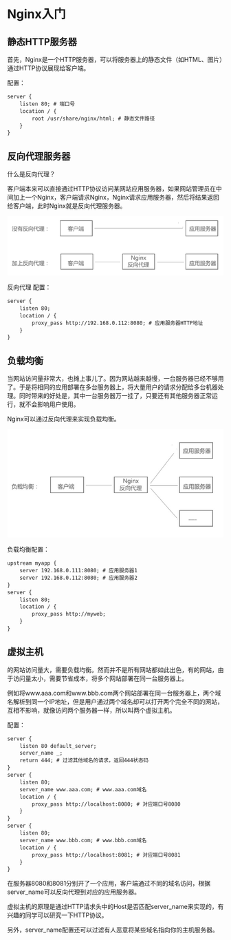 # Nginx入门

## 静态HTTP服务器
首先，Nginx是一个HTTP服务器，可以将服务器上的静态文件（如HTML、图片）通过HTTP协议展现给客户端。

配置：

```html
server {
	listen 80; # 端口号
	location / {
		root /usr/share/nginx/html; # 静态文件路径
	}
}
```

## 反向代理服务器
什么是反向代理？

客户端本来可以直接通过HTTP协议访问某网站应用服务器，如果网站管理员在中间加上一个Nginx，客户端请求Nginx，Nginx请求应用服务器，然后将结果返回给客户端，此时Nginx就是反向代理服务器。

![](img/001.png)

反向代理 配置：

```html
server {
	listen 80;
	location / {
		proxy_pass http://192.168.0.112:8080; # 应用服务器HTTP地址
	}
}
```

## 负载均衡
当网站访问量非常大，也摊上事儿了。因为网站越来越慢，一台服务器已经不够用了。于是将相同的应用部署在多台服务器上，将大量用户的请求分配给多台机器处理。同时带来的好处是，其中一台服务器万一挂了，只要还有其他服务器正常运行，就不会影响用户使用。

Nginx可以通过反向代理来实现负载均衡。

![](img/002.jpg)

负载均衡配置：

```html
upstream myapp {
	server 192.168.0.111:8080; # 应用服务器1
	server 192.168.0.112:8080; # 应用服务器2
}
server {
	listen 80;
	location / {
		proxy_pass http://myweb;
	}
}
```

## 虚拟主机
的网站访问量大，需要负载均衡。然而并不是所有网站都如此出色，有的网站，由于访问量太小，需要节省成本，将多个网站部署在同一台服务器上。

例如将www.aaa.com和www.bbb.com两个网站部署在同一台服务器上，两个域名解析到同一个IP地址，但是用户通过两个域名却可以打开两个完全不同的网站，互相不影响，就像访问两个服务器一样，所以叫两个虚拟主机。

配置：
```html
server {
	listen 80 default_server;
	server_name _;
	return 444; # 过滤其他域名的请求，返回444状态码
}
server {
	listen 80;
	server_name www.aaa.com; # www.aaa.com域名
	location / {
		proxy_pass http://localhost:8080; # 对应端口号8080
	}
}
server {
	listen 80;
	server_name www.bbb.com; # www.bbb.com域名
	location / {
		proxy_pass http://localhost:8081; # 对应端口号8081
	}
}
```
在服务器8080和8081分别开了一个应用，客户端通过不同的域名访问，根据server_name可以反向代理到对应的应用服务器。

虚拟主机的原理是通过HTTP请求头中的Host是否匹配server_name来实现的，有兴趣的同学可以研究一下HTTP协议。

另外，server_name配置还可以过滤有人恶意将某些域名指向你的主机服务器。